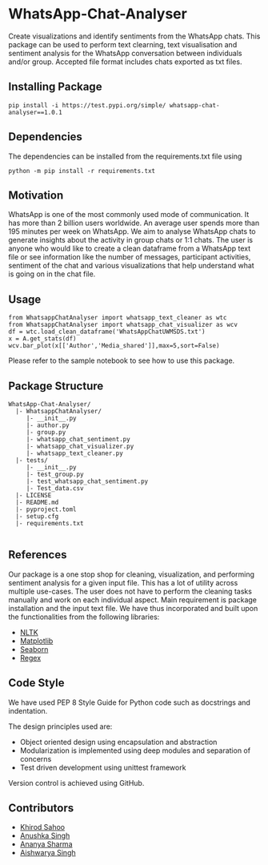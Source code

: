 # WhatsApp-Chat-Analyser
Create visualizations and identify sentiments from the WhatsApp chats. This package can be used to perform text clearning, text visualisation and sentiment analysis for the WhatsApp conversation between individuals and/or group.
Accepted file format includes chats exported as txt files.

## Installing Package
```
pip install -i https://test.pypi.org/simple/ whatsapp-chat-analyser==1.0.1
```

## Dependencies
The dependencies can be installed from the requirements.txt file using
```
python -m pip install -r requirements.txt
```

## Motivation
WhatsApp is one of the most commonly used mode of communication. It has more than 2 billion  users worldwide. An average user spends more than 195 minutes per week on WhatsApp. 
We aim to analyse WhatsApp chats to generate insights about the activity in group chats or 1:1 chats. The user is anyone who would like to create a clean dataframe from a WhatsApp text file or see information like the number of messages, participant activities, sentiment of the chat and various visualizations that help understand what is going on in the chat file. 

## Usage
```
from WhatsappChatAnalyser import whatsapp_text_cleaner as wtc
from WhatsappChatAnalyser import whatsapp_chat_visualizer as wcv
df = wtc.load_clean_dataframe('WhatsAppChatUWMSDS.txt')
x = A.get_stats(df)
wcv.bar_plot(x[['Author','Media_shared']],max=5,sort=False)
```
Please refer to the sample notebook to see how to use this package.

## Package Structure
```
WhatsApp-Chat-Analyser/
  |- WhatsappChatAnalyser/
     |- __init__.py 
     |- author.py
     |- group.py
     |- whatsapp_chat_sentiment.py
     |- whatsapp_chat_visualizer.py
     |- whatsapp_text_cleaner.py
  |- tests/
     |- __init__.py 
     |- test_group.py
     |- test_whatsapp_chat_sentiment.py
     |- Test_data.csv
  |- LICENSE
  |- README.md
  |- pyproject.toml
  |- setup.cfg
  |- requirements.txt
  
```

## References
Our package is a one stop shop for cleaning, visualization, and performing sentiment analysis for a given input file. This has a lot of utility across multiple use-cases. The user does not have to perform the cleaning tasks manually and work on each individual aspect. Main requirement is package installation and the input text file. We have thus incorporated and built upon the functionalities from the following libraries:
* [NLTK](https://www.nltk.org/)
* [Matplotlib](https://matplotlib.org/)
* [Seaborn](https://seaborn.pydata.org/)
* [Regex](https://docs.python.org/3/library/re.html)

## Code Style

We have used PEP 8 Style Guide for Python code such as docstrings and indentation.

The design principles used are:
* Object oriented design using encapsulation and abstraction
* Modularization is implemented using deep modules and separation of concerns
* Test driven development using unittest framework

Version control is achieved using GitHub.

## Contributors

* [Khirod Sahoo](https://github.com/khirodsahoo93)
* [Anushka Singh](https://github.com/anushka-18)
* [Ananya Sharma](https://github.com/03ananya)
* [Aishwarya Singh](https://github.com/aishwarya-singh25)
